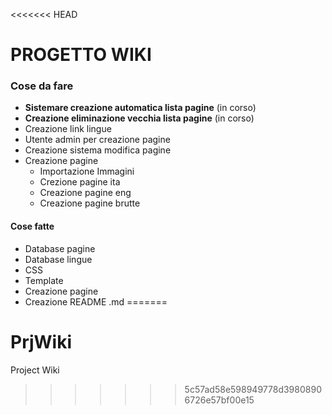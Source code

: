 <<<<<<< HEAD
# PROGETTO WIKI

### Cose da fare
* **Sistemare creazione automatica lista pagine** (in corso)
* **Creazione eliminazione vecchia lista pagine** (in corso)
* Creazione link lingue
* Utente admin per creazione pagine
* Creazione sistema modifica pagine
* Creazione pagine
    * Importazione Immagini
    * Crezione pagine ita
    * Creazione pagine eng
    * Creazione pagine brutte

#### Cose fatte
* Database pagine
* Database lingue
* CSS
* Template
* Creazione pagine
* Creazione README .md
=======
# PrjWiki
Project Wiki
>>>>>>> 5c57ad58e598949778d39808906726e57bf00e15

